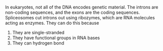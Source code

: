 In eukaryotes, not all of the DNA encodes genetic material. The introns are non-coding sequences, and the exons are the coding sequences. Spliceosomes cut introns out using ribozymes, which are RNA molecules acting as enzymes. They can do this because

1. They are single-stranded
2. They have functional groups in RNA bases
3. They can hydrogen bond